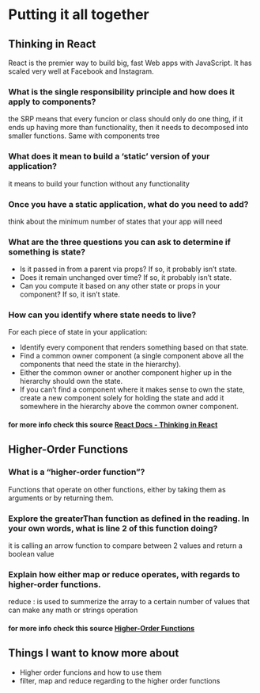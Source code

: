 # Putting it all together

## Thinking in React
React is the premier way to build big, fast Web apps with JavaScript. It has scaled very well at Facebook and Instagram.
### What is the single responsibility principle and how does it apply to components?
the SRP means that every funcion or class should only do one thing, if it ends up having more than functionality, then it needs to decomposed into smaller functions. Same with components tree
### What does it mean to build a ‘static’ version of your application?
it means to build your function without any functionality
### Once you have a static application, what do you need to add?
think about the minimum number of states that your app will need
### What are the three questions you can ask to determine if something is state?
- Is it passed in from a parent via props? If so, it probably isn’t state.
- Does it remain unchanged over time? If so, it probably isn’t state.
- Can you compute it based on any other state or props in your component? If so, it isn’t state.
### How can you identify where state needs to live?
For each piece of state in your application:
- Identify every component that renders something based on that state.
- Find a common owner component (a single component above all the components that need the state in the hierarchy).
- Either the common owner or another component higher up in the hierarchy should own the state.
- If you can’t find a component where it makes sense to own the state, create a new component solely for holding the state and add it somewhere in the hierarchy above the common owner component.

#### for more info check this source [React Docs - Thinking in React](https://reactjs.org/docs/thinking-in-react.html)

## Higher-Order Functions

### What is a “higher-order function”?
Functions that operate on other functions, either by taking them as arguments or by returning them.
### Explore the greaterThan function as defined in the reading. In your own words, what is line 2 of this function doing?
it is calling an arrow function to compare between 2 values and return a boolean value
### Explain how either map or reduce operates, with regards to higher-order functions.
reduce : is used to summerize the array to a certain number of values that can make any math or strings operation

#### for more info check this source [Higher-Order Functions](https://reactjs.org/docs/thinking-in-react.html)

## Things I want to know more about 
- Higher order funcions and how to use them
- filter, map and reduce regarding to the higher order functions
